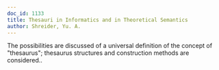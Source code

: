 ```yaml
---
doc_id: 1133
title: Thesauri in Informatics and in Theoretical Semantics
author: Shreider, Yu. A.
---
```


The possibilities are discussed of a universal definition of the concept
of "thesaurus"; thesaurus structures and construction methods are 
considered..
